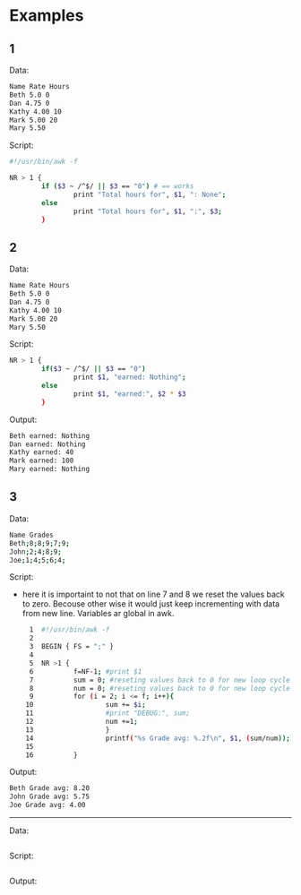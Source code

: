 # Examples

## 1
Data: 

```bash
Name Rate Hours
Beth 5.0 0
Dan 4.75 0
Kathy 4.00 10
Mark 5.00 20
Mary 5.50
```
Script:

```bash
#!/usr/bin/awk -f

NR > 1 {
        if ($3 ~ /^$/ || $3 == "0") # == works
                print "Total hours for", $1, ": None";
        else
                print "Total hours for", $1, ":", $3;
        }


```

## 2

Data: 

```bash
Name Rate Hours
Beth 5.0 0
Dan 4.75 0
Kathy 4.00 10
Mark 5.00 20
Mary 5.50
```
Script:

```bash
NR > 1 {
        if($3 ~ /^$/ || $3 == "0")
                print $1, "earned: Nothing";
        else 
                print $1, "earned:", $2 * $3
        }

```
Output:

```bash
Beth earned: Nothing
Dan earned: Nothing
Kathy earned: 40
Mark earned: 100
Mary earned: Nothing
```
## 3 

Data: 

```bash
Name Grades
Beth;8;8;9;7;9;
John;2;4;8;9;
Joe;1;4;5;6;4;
```
Script:
* here it is importaint to not that on line 7 and 8 we reset the values back to zero. Becouse other wise it would just keep incrementing with data from new line. Variables ar global in awk.

```bash
     1  #!/usr/bin/awk -f
     2
     3  BEGIN { FS = ";" }
     4
     5  NR >1 { 
     6          f=NF-1; #print $1
     7          sum = 0; #reseting values back to 0 for new loop cycle
     8          num = 0; #reseting values back to 0 for new loop cycle
     9          for (i = 2; i <= f; i++){
    10                  sum += $i;
    11                  #print "DEBUG:", sum;
    12                  num +=1;
    13                  }
    14                  printf("%s Grade avg: %.2f\n", $1, (sum/num));
    15
    16          } 
```
Output:

```bash
Beth Grade avg: 8.20
John Grade avg: 5.75
Joe Grade avg: 4.00
```


---

Data: 

```bash

```
Script:

```bash

```
Output:

```bash

```